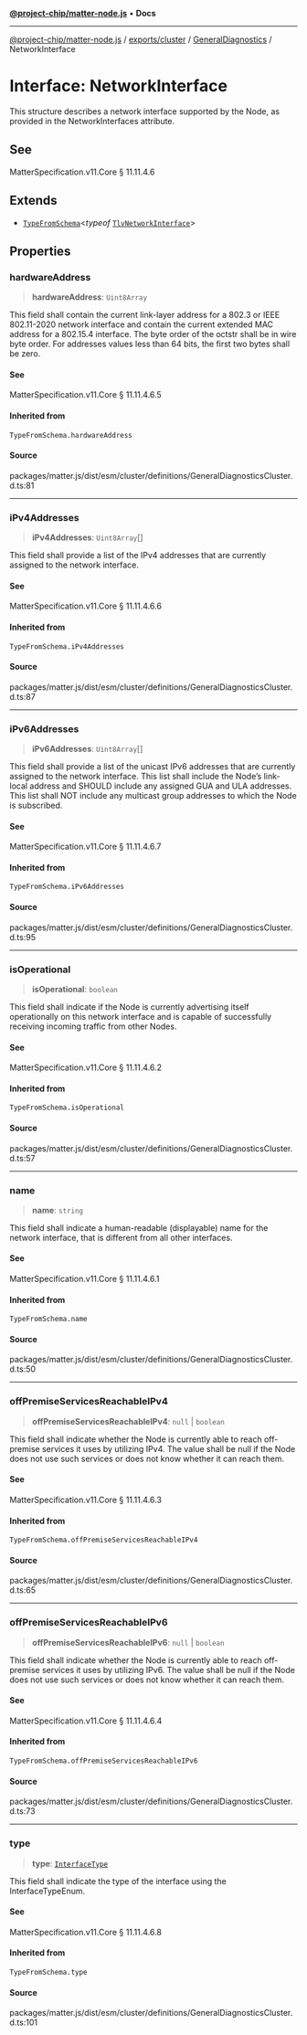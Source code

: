 [**@project-chip/matter-node.js**](../../../../../README.md) • **Docs**

***

[@project-chip/matter-node.js](../../../../../modules.md) / [exports/cluster](../../../README.md) / [GeneralDiagnostics](../README.md) / NetworkInterface

# Interface: NetworkInterface

This structure describes a network interface supported by the Node, as provided in the NetworkInterfaces
attribute.

## See

MatterSpecification.v11.Core § 11.11.4.6

## Extends

- [`TypeFromSchema`](../../../../tlv/README.md#typefromschemas)\<*typeof* [`TlvNetworkInterface`](../README.md#tlvnetworkinterface)\>

## Properties

### hardwareAddress

> **hardwareAddress**: `Uint8Array`

This field shall contain the current link-layer address for a 802.3 or IEEE 802.11-2020 network interface
and contain the current extended MAC address for a 802.15.4 interface. The byte order of the octstr shall be
in wire byte order. For addresses values less than 64 bits, the first two bytes shall be zero.

#### See

MatterSpecification.v11.Core § 11.11.4.6.5

#### Inherited from

`TypeFromSchema.hardwareAddress`

#### Source

packages/matter.js/dist/esm/cluster/definitions/GeneralDiagnosticsCluster.d.ts:81

***

### iPv4Addresses

> **iPv4Addresses**: `Uint8Array`[]

This field shall provide a list of the IPv4 addresses that are currently assigned to the network interface.

#### See

MatterSpecification.v11.Core § 11.11.4.6.6

#### Inherited from

`TypeFromSchema.iPv4Addresses`

#### Source

packages/matter.js/dist/esm/cluster/definitions/GeneralDiagnosticsCluster.d.ts:87

***

### iPv6Addresses

> **iPv6Addresses**: `Uint8Array`[]

This field shall provide a list of the unicast IPv6 addresses that are currently assigned to the network
interface. This list shall include the Node’s link-local address and SHOULD include any assigned GUA and ULA
addresses. This list shall NOT include any multicast group addresses to which the Node is subscribed.

#### See

MatterSpecification.v11.Core § 11.11.4.6.7

#### Inherited from

`TypeFromSchema.iPv6Addresses`

#### Source

packages/matter.js/dist/esm/cluster/definitions/GeneralDiagnosticsCluster.d.ts:95

***

### isOperational

> **isOperational**: `boolean`

This field shall indicate if the Node is currently advertising itself operationally on this network
interface and is capable of successfully receiving incoming traffic from other Nodes.

#### See

MatterSpecification.v11.Core § 11.11.4.6.2

#### Inherited from

`TypeFromSchema.isOperational`

#### Source

packages/matter.js/dist/esm/cluster/definitions/GeneralDiagnosticsCluster.d.ts:57

***

### name

> **name**: `string`

This field shall indicate a human-readable (displayable) name for the network interface, that is different
from all other interfaces.

#### See

MatterSpecification.v11.Core § 11.11.4.6.1

#### Inherited from

`TypeFromSchema.name`

#### Source

packages/matter.js/dist/esm/cluster/definitions/GeneralDiagnosticsCluster.d.ts:50

***

### offPremiseServicesReachableIPv4

> **offPremiseServicesReachableIPv4**: `null` \| `boolean`

This field shall indicate whether the Node is currently able to reach off-premise services it uses by
utilizing IPv4. The value shall be null if the Node does not use such services or does not know whether it
can reach them.

#### See

MatterSpecification.v11.Core § 11.11.4.6.3

#### Inherited from

`TypeFromSchema.offPremiseServicesReachableIPv4`

#### Source

packages/matter.js/dist/esm/cluster/definitions/GeneralDiagnosticsCluster.d.ts:65

***

### offPremiseServicesReachableIPv6

> **offPremiseServicesReachableIPv6**: `null` \| `boolean`

This field shall indicate whether the Node is currently able to reach off-premise services it uses by
utilizing IPv6. The value shall be null if the Node does not use such services or does not know whether it
can reach them.

#### See

MatterSpecification.v11.Core § 11.11.4.6.4

#### Inherited from

`TypeFromSchema.offPremiseServicesReachableIPv6`

#### Source

packages/matter.js/dist/esm/cluster/definitions/GeneralDiagnosticsCluster.d.ts:73

***

### type

> **type**: [`InterfaceType`](../enumerations/InterfaceType.md)

This field shall indicate the type of the interface using the InterfaceTypeEnum.

#### See

MatterSpecification.v11.Core § 11.11.4.6.8

#### Inherited from

`TypeFromSchema.type`

#### Source

packages/matter.js/dist/esm/cluster/definitions/GeneralDiagnosticsCluster.d.ts:101
